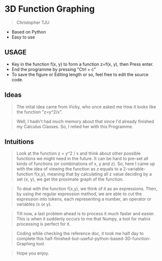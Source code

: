 # 3D Function Graphing
> Christopher TJU
* Based on Python
* Easy to use
## USAGE
* Key in the function f(x, y) to form a function z=f(x, y), then Press enter.
* End the programme by pressing "Ctrl + c"
* To save the figure or Editing length or so, feel free to edit the source code.
## Ideas
>The inital idea came from Vicky, who once asked me How it looks like the function "z=y^2/x".

>Well, I hadn't had much memory about that since I'd already finished my Calculus Classes. So, I relied her with this Programme.
## Intuitions
>Look at the function z = y^2 / x and think about other possible functions we might need in the future. It can be hard to pre-set all kinds of functions (or combinations of x, y and z). So, here I came up with the idea of viewing the function as z equals to a 2-variable-function f(x,y), meaning that by calculating all z value deciding by a set (x, y), we get the proximate graph of the function. 

>To deal with the function f(x,y), we think of it as an expressions. Then, by using the regular expression method, we are able to cut the expression into tokens, each representing a number, an operator or variables (x or y).

>Till now, a last problem ahead is to process it much faster and easier. This is when it suddenly occurs to me that Numpy, a tool for matrix processing is perfect for it. 

>Coding while checking the reference doc, it took me half day to complete this half-finished-but-useful-python-based-3D-function-Graphing tool.

>Hope you enjoy.